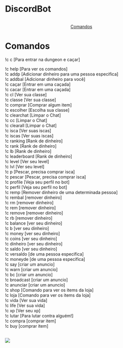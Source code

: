 # DiscordBot


<img scr="https://imgur.com/6r9d4Oe">

<p align="center">
  <a href="#Comandos">Comandos</a>  
</p>

# Comandos
<p>!c c [Para entrar na dungeon e ca&ccedil;ar]</p>

<p>!c help [Para ver os comandos]<br />
!c addp [Adicionar dinheiro para uma pessoa especifica]<br />
!c addbal [Adicionar dinheiro para voc&ecirc;]<br />
!c ca&ccedil;ar [Entrar em uma ca&ccedil;ada]<br />
!c cacar [Entrar em uma ca&ccedil;ada]<br />
!c cl [Ver sua classe]<br />
!c classe [Ver sua classe]<br />
!c comprar [Comprar algum item]<br />
!c escolher [Escolha sua classe]<br />
!c clearchat [Limpar o Chat]<br />
!c cc [Limpar o Chat]<br />
!c clearall [Limpar o Chat]<br />
!c isca [Ver suas iscas]<br />
!c iscas [Ver suas iscas]<br />
!c ranking [Rank de dinheiro]<br />
!c rank [Rank de dinheiro]<br />
!c lb [Rank de dinheiro]<br />
!c leaderboard [Rank de dinheiro]<br />
!c level [Ver seu level]<br />
!c lvl [Ver seu level]<br />
!c p [Pescar, precisa comprar isca]<br />
!c pescar [Pescar, precisa comprar isca]<br />
!c profile [Veja seu perfil no bot]<br />
!c perfil [Veja seu perfil no bot]<br />
!c remp [Remover dinheiro de uma determinada pessoa]<br />
!c rembal [remover dinheiro]<br />
!c rm [remover dinheiro]<br />
!c rem [remover dinheiro]<br />
!c remove [remover dinheiro]<br />
!c rb [remover dinheiro]<br />
!c balance [ver seu dinheiro]<br />
!c b [ver seu dinheiro]<br />
!c money [ver seu dinheiro]<br />
!c coins [ver seu dinheiro]<br />
!c dinheiro [ver seu dinheiro]<br />
!c saldo [ver seu dinheiro]<br />
!c versaldo [de uma pessoa especifica]<br />
!c moneyde [de uma pessoa especifica]<br />
!c say [criar um anuncio]<br />
!c warn [criar um anuncio]<br />
!c bc [criar um anuncio]<br />
!c broadcast [criar um anuncio]<br />
!c anunciar [criar um anuncio]<br />
!c shop [Comando para ver os items da loja]<br />
!c loja [Comando para ver os items da loja]<br />
!c vida [Ver sua vida]<br />
!c life [Ver sua vida]<br />
!c xp [Ver seu xp]<br />
!c lutar [Para lutar contra algu&eacute;m!]<br />
!c compra [comprar item]<br />
!c buy [comprar item]</p>
<address>&nbsp;</address>

<img src="https://prnt.sc/v9uqad">

